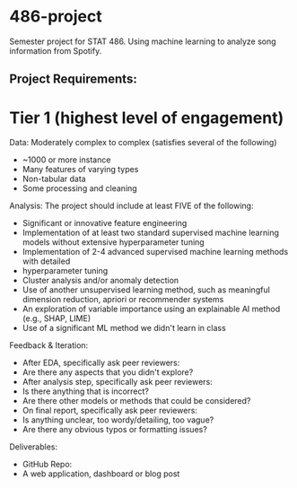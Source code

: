 # 486-project
Semester project for STAT 486. Using machine learning to analyze song information from Spotify.


## Project Requirements:

# Tier 1 (highest level of engagement)
Data: Moderately complex to complex (satisfies several of the following)
* ~1000 or more instance
* Many features of varying types
* Non-tabular data
* Some processing and cleaning

Analysis: The project should include at least FIVE of the following:
* Significant or innovative feature engineering
* Implementation of at least two standard supervised machine learning models without extensive
hyperparameter tuning
* Implementation of 2-4 advanced supervised machine learning methods with detailed
* hyperparameter tuning
* Cluster analysis and/or anomaly detection
* Use of another unsupervised learning method, such as meaningful dimension reduction, apriori or
recommender systems
* An exploration of variable importance using an explainable AI method (e.g., SHAP, LIME)
* Use of a significant ML method we didn't learn in class

Feedback & Iteration:
* After EDA, specifically ask peer reviewers:
* Are there any aspects that you didn't explore?
* After analysis step, specifically ask peer reviewers:
* Is there anything that is incorrect?
* Are there other models or methods that could be considered?
* On final report, specifically ask peer reviewers:
* Is anything unclear, too wordy/detailing, too vague?
* Are there any obvious typos or formatting issues?

Deliverables:
* GitHub Repo:
* A web application, dashboard or blog post

